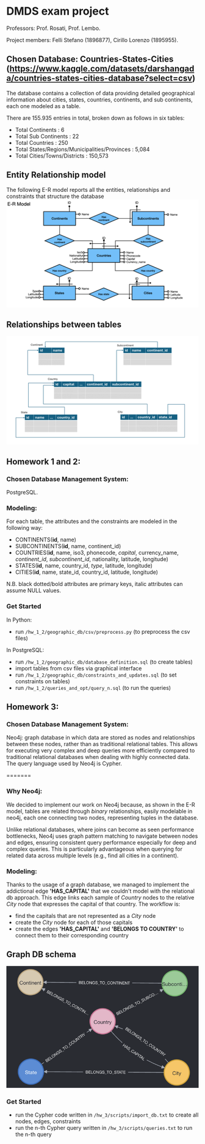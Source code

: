 # DMDS exam project
Professors: Prof. Rosati, Prof. Lembo.

Project members: Felli Stefano (1896877), Cirillo Lorenzo (1895955).

## Chosen Database: Countries-States-Cities (https://www.kaggle.com/datasets/darshangada/countries-states-cities-database?select=csv)
The database contains a collection of data providing detailed geographical information about cities, states, countries, continents, and sub continents, each one modeled as a table. 

There are 155.935 entries in total, broken down as follows in six tables:
* Total Continents : 6
* Total Sub Continents : 22
* Total Countries : 250
* Total States/Regions/Municipalities/Provinces : 5,084
* Total Cities/Towns/Districts : 150,573

## Entity Relationship model
The following E-R model reports all the entities, relationships and constraints that structure the database
![Conceptual Schema](hw_1_2/Images/ER_Model.jpeg)

## Relationships between tables
![Relationships schema](hw_1_2/Images/relational_db.png)

## Homework 1 and 2:

### Chosen Database Management System: 
PostgreSQL.

### Modeling: 
For each table, the attributes and the constraints are modeled in the following way:
* CONTINENTS(__id__, name)
* SUBCONTINENTS(__id__, name, continent_id)
* COUNTRIES(__id__, name, iso3, phonecode, *capital*, currency_name, *continent_id*, *subcontinent_id*, nationality, latitude, longitude)
* STATES(__id__, name, country_id, *type*, latitude, longitude)
* CITIES(__id__, name, state_id, country_id, latitude, longitude)

N.B. black dotted/bold attributes are primary keys, italic attributes can assume NULL values.

### Get Started
In Python:
* run ```/hw_1_2/geographic_db/csv/preprocess.py``` (to preprocess the csv files)

In PostgreSQL:
* run ```/hw_1_2/geographic_db/database_definition.sql``` (to create tables)
* import tables from csv files via graphical interface
* run ```/hw_1_2/geographic_db/constraints_and_updates.sql``` (to set constraints on tables)
* run ```/hw_1_2/queries_and_opt/query_n.sql``` (to run the queries)

## Homework 3:

### Chosen Database Management System: 
Neo4j: graph database in which data are stored as nodes and relationships between these nodes, rather than as traditional relational tables. This allows for executing very complex and deep queries more efficiently compared to traditional relational databases when dealing with highly connected data. The query language used by Neo4j is Cypher.


=======
### Why Neo4j:
We decided to implement our work on Neo4j because, as shown in the E-R model, tables are related through *binary* relationships, easily modelable in neo4j, each one connecting two nodes, representing tuples in the database.

Unlike relational databases, where joins can become as seen performance bottlenecks, Neo4j uses graph pattern matching to navigate between nodes and edges, ensuring consistent query performance especially for deep and complex queries. This is particularly advantageous when querying for related data across multiple levels (e.g., find all cities in a continent).

### Modeling: 
Thanks to the usage of a graph database, we managed to implement the addictional edge __'HAS_CAPITAL'__ that we couldn't model with the relational db approach. This edge links each sample of *Country* nodes to the relative *City* node that expresses the capital of that country.
The workflow is:
- find the capitals that are not represented as a *City* node
- create the *City* node for each of those capitals
- create the edges __'HAS_CAPITAL'__ and __'BELONGS TO COUNTRY'__ to connect them to their corresponding country

## Graph DB schema
![NoSQL Model](hw_3/images/NoSQL_Model.png)

### Get Started
* run the Cypher code written in ```/hw_3/scripts/import_db.txt``` to create all nodes, edges, constraints
* run the n-th Cypher query written in ```/hw_3/scripts/queries.txt``` to run the n-th query
